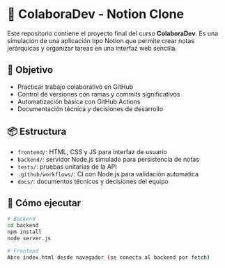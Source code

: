 # 📝 ColaboraDev - Notion Clone

Este repositorio contiene el proyecto final del curso **ColaboraDev**. Es una simulación de una aplicación tipo Notion que permite crear notas jerárquicas y organizar tareas en una interfaz web sencilla.

## 🎯 Objetivo

- Practicar trabajo colaborativo en GitHub
- Control de versiones con ramas y commits significativos
- Automatización básica con GitHub Actions
- Documentación técnica y decisiones de desarrollo

## 📦 Estructura

- `frontend/`: HTML, CSS y JS para interfaz de usuario
- `backend/`: servidor Node.js simulado para persistencia de notas
- `tests/`: pruebas unitarias de la API
- `.github/workflows/`: CI con Node.js para validación automática
- `docs/`: documentos técnicos y decisiones del equipo

## 🚀 Cómo ejecutar

```bash
# Backend
cd backend
npm install
node server.js

# Frontend
Abre index.html desde navegador (se conecta al backend por fetch)
